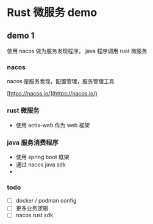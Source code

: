 # Rust 微服务 demo

## demo 1
使用 nacos 做为服务发现程序， java 程序调用 rust 微服务

### nacos 
nacos 是服务发现，配置管理，服务管理工具

[https://nacos.io/](https://nacos.io/)

### rust 微服务
- 使用 actix-web 作为 web 框架

### java 服务消费程序
- 使用 spring boot 框架
- 通过 nacos java sdk
- 

### todo
- [ ] docker / podman config
- [ ] 更多业务逻辑
- [ ] nacos rust sdk

